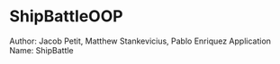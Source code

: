 # ShipBattleOOP
Author: Jacob Petit, Matthew Stankevicius, Pablo Enriquez
Application Name: ShipBattle
<INSERT PROGRAM DESCRIPTION>
<INSERT HOW TO USE PROGRAM>
